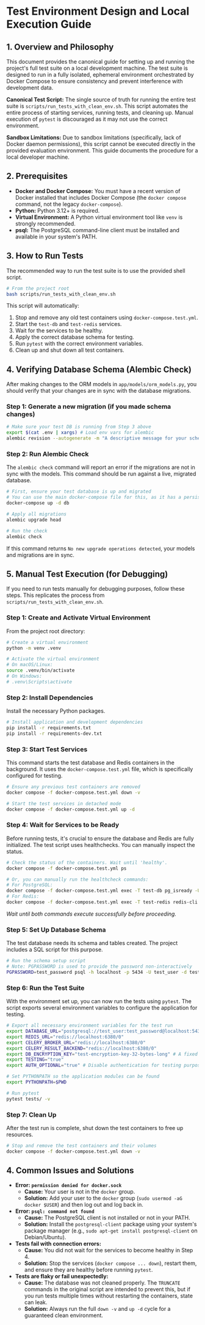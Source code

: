 # Test Environment Design and Local Execution Guide

## 1. Overview and Philosophy

This document provides the canonical guide for setting up and running the project's full test suite on a local development machine. The test suite is designed to run in a fully isolated, ephemeral environment orchestrated by Docker Compose to ensure consistency and prevent interference with development data.

**Canonical Test Script:** The single source of truth for running the entire test suite is `scripts/run_tests_with_clean_env.sh`. This script automates the entire process of starting services, running tests, and cleaning up. Manual execution of `pytest` is discouraged as it may not use the correct environment.

**Sandbox Limitations:** Due to sandbox limitations (specifically, lack of Docker daemon permissions), this script cannot be executed directly in the provided evaluation environment. This guide documents the procedure for a local developer machine.

## 2. Prerequisites

*   **Docker and Docker Compose:** You must have a recent version of Docker installed that includes Docker Compose (the `docker compose` command, not the legacy `docker-compose`).
*   **Python:** Python 3.12+ is required.
*   **Virtual Environment:** A Python virtual environment tool like `venv` is strongly recommended.
*   **psql:** The PostgreSQL command-line client must be installed and available in your system's PATH.

## 3. How to Run Tests

The recommended way to run the test suite is to use the provided shell script.

```bash
# From the project root
bash scripts/run_tests_with_clean_env.sh
```

This script will automatically:
1.  Stop and remove any old test containers using `docker-compose.test.yml`.
2.  Start the `test-db` and `test-redis` services.
3.  Wait for the services to be healthy.
4.  Apply the correct database schema for testing.
5.  Run `pytest` with the correct environment variables.
6.  Clean up and shut down all test containers.

## 4. Verifying Database Schema (Alembic Check)

After making changes to the ORM models in `app/models/orm_models.py`, you should verify that your changes are in sync with the database migrations.

### Step 1: Generate a new migration (if you made schema changes)
```bash
# Make sure your test DB is running from Step 3 above
export $(cat .env | xargs) # Load env vars for alembic
alembic revision --autogenerate -m "A descriptive message for your schema change"
```

### Step 2: Run Alembic Check
The `alembic check` command will report an error if the migrations are not in sync with the models. This command should be run against a live, migrated database.

```bash
# First, ensure your test database is up and migrated
# You can use the main docker-compose file for this, as it has a persistent DB
docker-compose up -d db

# Apply all migrations
alembic upgrade head

# Run the check
alembic check
```
If this command returns `No new upgrade operations detected`, your models and migrations are in sync.

## 5. Manual Test Execution (for Debugging)

If you need to run tests manually for debugging purposes, follow these steps. This replicates the process from `scripts/run_tests_with_clean_env.sh`.

### Step 1: Create and Activate Virtual Environment

From the project root directory:

```bash
# Create a virtual environment
python -m venv .venv

# Activate the virtual environment
# On macOS/Linux:
source .venv/bin/activate
# On Windows:
# .venv\Scripts\activate
```

### Step 2: Install Dependencies

Install the necessary Python packages.

```bash
# Install application and development dependencies
pip install -r requirements.txt
pip install -r requirements-dev.txt
```

### Step 3: Start Test Services

This command starts the test database and Redis containers in the background. It uses the `docker-compose.test.yml` file, which is specifically configured for testing.

```bash
# Ensure any previous test containers are removed
docker compose -f docker-compose.test.yml down -v

# Start the test services in detached mode
docker compose -f docker-compose.test.yml up -d
```

### Step 4: Wait for Services to be Ready

Before running tests, it's crucial to ensure the database and Redis are fully initialized. The test script uses healthchecks. You can manually inspect the status.

```bash
# Check the status of the containers. Wait until 'healthy'.
docker compose -f docker-compose.test.yml ps

# Or, you can manually run the healthcheck commands:
# For PostgreSQL:
docker compose -f docker-compose.test.yml exec -T test-db pg_isready -U test_user -d test_origin_db
# For Redis:
docker compose -f docker-compose.test.yml exec -T test-redis redis-cli ping
```
*Wait until both commands execute successfully before proceeding.*

### Step 5: Set Up Database Schema

The test database needs its schema and tables created. The project includes a SQL script for this purpose.

```bash
# Run the schema setup script
# Note: PGPASSWORD is used to provide the password non-interactively
PGPASSWORD=test_password psql -h localhost -p 5434 -U test_user -d test_origin_db -f scripts/setup_test_schema.sql
```

### Step 6: Run the Test Suite

With the environment set up, you can now run the tests using `pytest`. The script exports several environment variables to configure the application for testing.

```bash
# Export all necessary environment variables for the test run
export DATABASE_URL="postgresql://test_user:test_password@localhost:5434/test_origin_db"
export REDIS_URL="redis://localhost:6380/0"
export CELERY_BROKER_URL="redis://localhost:6380/0"
export CELERY_RESULT_BACKEND="redis://localhost:6380/0"
export DB_ENCRYPTION_KEY="test-encryption-key-32-bytes-long" # A fixed key for reproducible tests
export TESTING="true"
export AUTH_OPTIONAL="true" # Disable authentication for testing purposes

# Set PYTHONPATH so the application modules can be found
export PYTHONPATH=$PWD

# Run pytest
pytest tests/ -v
```

### Step 7: Clean Up

After the test run is complete, shut down the test containers to free up resources.

```bash
# Stop and remove the test containers and their volumes
docker compose -f docker-compose.test.yml down -v
```

## 4. Common Issues and Solutions

*   **Error: `permission denied for docker.sock`**
    *   **Cause:** Your user is not in the `docker` group.
    *   **Solution:** Add your user to the `docker` group (`sudo usermod -aG docker $USER`) and then log out and log back in.
*   **Error: `psql: command not found`**
    *   **Cause:** The PostgreSQL client is not installed or not in your PATH.
    *   **Solution:** Install the `postgresql-client` package using your system's package manager (e.g., `sudo apt-get install postgresql-client` on Debian/Ubuntu).
*   **Tests fail with connection errors:**
    *   **Cause:** You did not wait for the services to become healthy in Step 4.
    *   **Solution:** Stop the services (`docker compose ... down`), restart them, and ensure they are healthy before running `pytest`.
*   **Tests are flaky or fail unexpectedly:**
    *   **Cause:** The database was not cleaned properly. The `TRUNCATE` commands in the original script are intended to prevent this, but if you run tests multiple times without restarting the containers, state can leak.
    *   **Solution:** Always run the full `down -v` and `up -d` cycle for a guaranteed clean environment.
